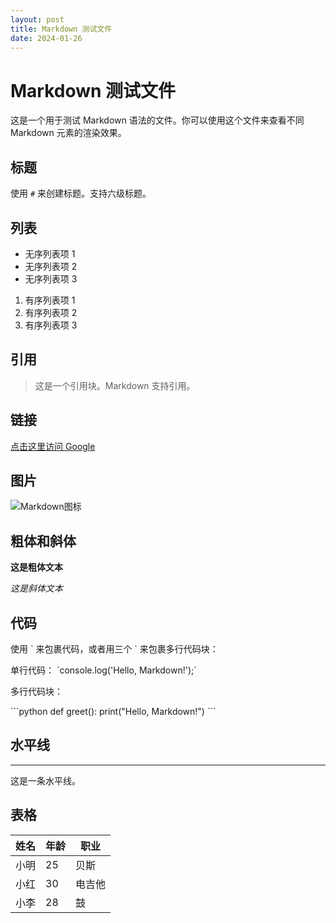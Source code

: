 ```yaml
---
layout: post
title: Markdown 测试文件
date: 2024-01-26
---
```


# Markdown 测试文件

这是一个用于测试 Markdown 语法的文件。你可以使用这个文件来查看不同 Markdown 元素的渲染效果。

<!-- more -->

## 标题

使用 `#` 来创建标题。支持六级标题。

## 列表

- 无序列表项 1
- 无序列表项 2
- 无序列表项 3

1. 有序列表项 1
2. 有序列表项 2
3. 有序列表项 3

## 引用

> 这是一个引用块。Markdown 支持引用。

## 链接

[点击这里访问 Google](https://www.google.com)

## 图片

![Markdown图标](https://upload.wikimedia.org/wikipedia/commons/thumb/4/48/Markdown-mark.svg/1280px-Markdown-mark.svg.png)

## 粗体和斜体

**这是粗体文本**

_这是斜体文本_

## 代码

使用 \` 来包裹代码，或者用三个 \` 来包裹多行代码块：

单行代码： \`console.log('Hello, Markdown!');\`

多行代码块：

\```python
def greet():
print("Hello, Markdown!")
\```

## 水平线

---

这是一条水平线。

## 表格

| 姓名 | 年龄 | 职业   |
| ---- | ---- | ------ |
| 小明 | 25   | 贝斯   |
| 小红 | 30   | 电吉他 |
| 小李 | 28   | 鼓     |
